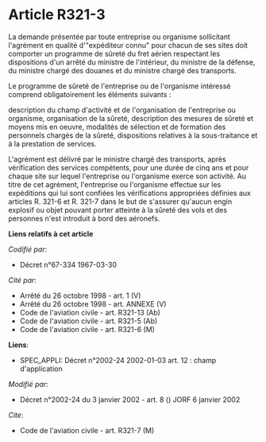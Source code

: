 # Article R321-3

La demande présentée par toute entreprise ou organisme sollicitant l'agrément en qualité d'"expéditeur connu" pour chacun de
ses sites doit comporter un programme de sûreté du fret aérien respectant les dispositions d'un arrêté du ministre de
l'intérieur, du ministre de la défense, du ministre chargé des douanes et du ministre chargé des transports.

Le programme de sûreté de l'entreprise ou de l'organisme intéressé comprend obligatoirement les éléments suivants :

description du champ d'activité et de l'organisation de l'entreprise ou organisme, organisation de la sûreté, description des
mesures de sûreté et moyens mis en oeuvre, modalités de sélection et de formation des personnels chargés de la sûreté,
dispositions relatives à la sous-traitance et à la prestation de services.

L'agrément est délivré par le ministre chargé des transports, après vérification des services compétents, pour une durée de
cinq ans et pour chaque site sur lequel l'entreprise ou l'organisme exerce son activité. Au titre de cet agrément,
l'entreprise ou l'organisme effectue sur les expéditions qui lui sont confiées les vérifications appropriées définies aux
articles R. 321-6 et R. 321-7 dans le but de s'assurer qu'aucun engin explosif ou objet pouvant porter atteinte à la sûreté
des vols et des personnes n'est introduit à bord des aéronefs.

**Liens relatifs à cet article**

_Codifié par_:

  - Décret n°67-334 1967-03-30

_Cité par_:

  - Arrêté du 26 octobre 1998 - art. 1 (V)
  - Arrêté du 26 octobre 1998 - art. ANNEXE (V)
  - Code de l'aviation civile - art. R321-13 (Ab)
  - Code de l'aviation civile - art. R321-5 (Ab)
  - Code de l'aviation civile - art. R321-6 (M)

**Liens**:

  - SPEC_APPLI: Décret n°2002-24 2002-01-03 art. 12 : champ d'application

_Modifié par_:

  - Décret n°2002-24 du 3 janvier 2002 - art. 8 () JORF 6 janvier 2002

_Cite_:

  - Code de l'aviation civile - art. R321-7 (M)
